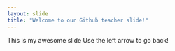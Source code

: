 ```yaml
---
layout: slide
title: "Welcome to our Github teacher slide!"
---
```

This is my awesome slide
Use the left arrow to go back!
